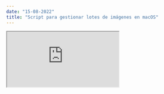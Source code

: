 ```yaml
---
date: "15-08-2022"
title: "Script para gestionar lotes de imágenes en macOS"
---
```

<iframe src="https://www.youtube.com/embed/1aeMkiEv2q4" allowfullscreen></iframe>
